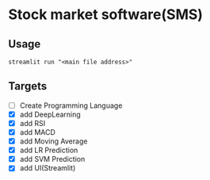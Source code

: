 # Stock market software(**SMS**)

## Usage
```
streamlit run "<main file address>"
```
## Targets
- [ ] Create Programming Language
- [x] add DeepLearning
- [x] add RSI
- [x] add MACD
- [x] add Moving Average
- [x] add LR Prediction
- [x] add SVM Prediction
- [x] add UI(Streamlit)
